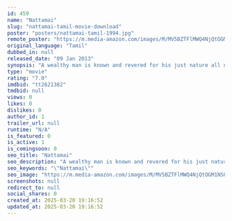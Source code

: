 ```yaml
---
id: 459
name: "Nattamai"
slug: "nattamai-tamil-movie-download"
poster: "posters/nattamai-tamil-1994.jpg"
remote_poster: "https://m.media-amazon.com/images/M/MV5BZTFlMWQ4NjQtOGM1NS00ZWJjLThmYjQtYmZlMGUyNDg2YmM4XkEyXkFqcGdeQXVyMjczODk3NjA@._V1_SX300.jpg"
original_language: "Tamil"
dubbed_in: null
released_date: "09 Jan 2013"
synopsis: "A wealthy man is known and revered for his just nature all over the region. His brother is married to an arrogant girl while there are others who are continuously plotting against this family."
type: "movie"
rating: "7.0"
imdbid: "tt2621382"
tmdbid: null
views: 0
likes: 0
dislikes: 0
author_id: 1
trailer_url: null
runtime: "N/A"
is_featured: 0
is_active: 1
is_comingsoon: 0
seo_title: "Nattamai"
seo_description: "A wealthy man is known and revered for his just nature all over the region. His brother is married to an arrogant girl while there are others who are continuously plotting against this family."
seo_keywords: "\"Nattamai\""
seo_image: "https://m.media-amazon.com/images/M/MV5BZTFlMWQ4NjQtOGM1NS00ZWJjLThmYjQtYmZlMGUyNDg2YmM4XkEyXkFqcGdeQXVyMjczODk3NjA@._V1_SX300.jpg"
screenshots: null
redirect_to: null
social_shares: 0
created_at: 2025-03-20 19:16:52
updated_at: 2025-03-20 19:16:52
---
```


